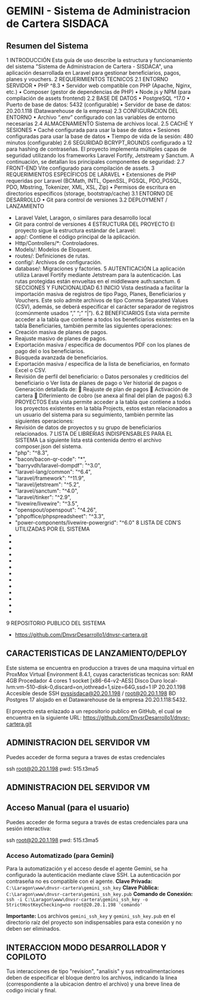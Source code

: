 # GEMINI - Sistema de Administracion de Cartera SISDACA

## Resumen del Sistema

1	INTRODUCCIÓN
Esta guía de uso describe la estructura y funcionamiento del sistema "Sistema de Administracion de Cartera - SISDACA", una aplicación desarrollada en Laravel para gestionar beneficiarios, pagos, planes y vouchers.
2	REQUERIMIENTOS TECNICOS
2.1	ENTORNO SERVIDOR
•	PHP ^8.3
•	Servidor web compatible con PHP (Apache, Nginx, etc.)
•	Composer (gestor de dependencias de PHP)
•	Node.js y NPM (para compilación de assets frontend)
2.2	BASE DE DATOS
•	PostgreSQL ^17.0
•	Puerto de base de datos: 5432 (configurable)
•	Servidor de base de datos: 20.20.1.118 (Datawarehouse de la empresa)
2.3	CONFIGURACION DEL ENTORNO
•	Archivo “.env” configurado con las variables de entorno necesarias
2.4	ALMACENAMIENTO
Sistema de archivos local.
2.5	CACHÉ Y SESIONES
•	Caché configurada para usar la base de datos
•	Sesiones configuradas para usar la base de datos
•	Tiempo de vida de la sesión: 480 minutos (configurable)
2.6	SEGURIDAD
BCRYPT_ROUNDS configurado a 12 para hashing de contraseñas.
El proyecto implementa múltiples capas de seguridad utilizando los frameworks Laravel Fortify, Jetstream y Sanctum. A continuación, se detallan los principales componentes de seguridad:
2.7	FRONT-END
Vite configurado para compilación de assets.
3	REQUERIMIENTOS ESPECÍFICOS DE LARAVEL
•	Extensiones de PHP requeridas por Laravel (BCMath, INTL, OpenSSL, PGSQL, PDO_PGSQL, PDO, Mbstring, Tokenizer, XML, XSL, Zip)
•	Permisos de escritura en directorios específicos (storage, bootstrap/cache)
3.1	ENTORNO DE DESARROLLO
•	Git para control de versiones
3.2	DEPLOYMENT / LANZAMIENTO
-	Laravel Valet, Laragon, o similares para desarrollo local
-	Git para control de versiones
4	ESTRUCTURA DEL PROYECTO
El proyecto sigue la estructura estándar de Laravel:
-	app/: Contiene el código principal de la aplicación.
-	Http/Controllers/*: Controladores.
-	Models/: Modelos de Eloquent.
-	routes/: Definiciones de rutas.
-	config/: Archivos de configuración.
-	database/: Migraciones y factories.
5	AUTENTICACIÓN
La aplicación utiliza Laravel Fortify mediante Jetstream para la autenticación. Las rutas protegidas están envueltas en el middleware auth:sanctum.
6	SECCIONES Y FUNCIONALIDAD
6.1	INICIO
Vista destinada a facilitar la importación masiva de registros de tipo Pago, Planes, Beneficiarios y Vouchers.
Este solo admite archivos de tipo Comma Separated Values (CSV), además, se deberá especificar el carácter separador de registros (comúnmente usados “,” “;” “|”).
6.2	BENEFICIARIOS
Esta vista permite acceder a la tabla que contiene a todos los beneficiarios existentes en la tabla Beneficiaries, también permite las siguientes operaciones:
-	Creación masiva de planes de pagos.
-	Reajuste masivo de planes de pagos.
-	Exportación masiva / especifica de documentos PDF con los planes de pago del o los beneficiarios.
-	Búsqueda avanzada de beneficiarios.
-	Exportación masiva / especifica de la lista de beneficiarios, en formato Excel o CSV.
-	Revisión de perfil del beneficiario:
o	Datos personales y crediticios del beneficiario
o	Ver lista de planes de pago
o	Ver historial de pagos
o	Generación detallada de:
	Reajuste de plan de pagos
	Activación de cartera
	Diferimiento de cobro (se anexa al final del plan de pagos)
6.3	PROYECTOS
Esta vista permite acceder a la tabla que contiene a todos los proyectos existentes en la tabla Projects, estos estan relacionados a un usuario del sistema para su seguimiento, también permite las siguientes operaciones:
-	Revisión de datos de proyectos y su grupo de beneficiarios relacionados.
7	LISTA DE LIBRERIAS INDISPENSABLES PARA EL SISTEMA
La siguiente lista está contenida dentro el archivo composer.json del sistema.
-	"php": "^8.3",
-	"bacon/bacon-qr-code": "*",
-	"barryvdh/laravel-dompdf": "^3.0",
-	"laravel-lang/common": "^6.4",
-	"laravel/framework": "^11.9",
-	"laravel/jetstream": "^5.2",
-	"laravel/sanctum": "^4.0",
-	"laravel/tinker": "^2.9",
-	"livewire/livewire": "^3.5",
-	"openspout/openspout": "^4.26",
-	"phpoffice/phpspreadsheet": "^3.3",
-	"power-components/livewire-powergrid": "^6.0"
8	LISTA DE CDN’S UTILIZADAS POR EL SISTEMA
-	<script src="https://code.highcharts.com/highcharts.js"></script>
-	<script src="https://code.highcharts.com/highcharts-more.js"></script>
-	<script src="https://code.highcharts.com/modules/exporting.js"></script>
-	<script src="https://code.highcharts.com/modules/export-data.js"></script>
-	<script src="https://code.highcharts.com/modules/accessibility.js"></script>
-	<script src="https://code.highcharts.com/highcharts-more.js"></script>
-	<script src="https://code.highcharts.com/modules/dumbbell.js"></script>
-	<script src="https://code.highcharts.com/modules/lollipop.js"></script>
-	<link rel="preconnect" href="https://fonts.googleapis.com">
-	<link rel="preconnect" href="https://fonts.gstatic.com" crossorigin>
-	<link ref="https://fonts.googleapis.com/css2?family=Quicksand:wght@300..700&display=swap" rel="stylesheet">
-	<script src="https://cdn.jsdelivr.net/npm/sweetalert2@11"></script>
-	<script src="https://cdn.tailwindcss.com"></script>
9   REPOSITORIO PUBLICO DEL SISTEMA
-   https://github.com/DnvsrDesarrollo1/dnvsr-cartera.git

## CARACTERISTICAS DE LANZAMIENTO/DEPLOY
Este sistema se encuentra en produccion a traves de una maquina virtual en ProxMox Virtual Environment 8.4.1, cuyas caracteristicas tecnicas son:
RAM 4GB
Procedador 4 cores 1 socket [x86-64-v2-AES]
Disco Duro local-lvm:vm-510-disk-0,discard=on,iothread=1,size=64G,ssd=1
IP 20.20.1.198
Accesible desde SSH pvssisdaca@20.20.1.198 / root@20.20.1.198
BD Postgres 17 alojado en el Datawarehouse de la empresa 20.20.1.118:5432.

El proyecto esta enlazado a un repositorio publico en GitHub, el cual se encuentra en la siguiente URL:
https://github.com/DnvsrDesarrollo1/dnvsr-cartera.git

## ADMINISTRACION DEL SERVIDOR VM
Puedes acceder de forma segura a traves de estas credenciales

ssh root@20.20.1.198 
pwd: 515.t3ma5

## ADMINISTRACION DEL SERVIDOR VM
## Acceso Manual (para el usuario)
Puedes acceder de forma segura a través de estas credenciales para una sesión interactiva:

ssh root@20.20.1.198
pwd: 515.t3ma5

### Acceso Automatizado (para Gemini)
Para la automatización y el acceso desde el agente Gemini, se ha configurado la autenticación mediante clave SSH. La autenticación por
contraseña no es compatible con el agente.
**Clave Privada:** `C:\Laragon\www\dnvsr-cartera\gemini_ssh_key`
**Clave Pública:** `C:\Laragon\www\dnvsr-cartera\gemini_ssh_key.pub`
**Comando de Conexión:** `ssh -i C:\Laragon\www\dnvsr-cartera\gemini_ssh_key -o StrictHostKeyChecking=no root@20.20.1.198 'comando'`

**Importante:** Los archivos `gemini_ssh_key` y `gemini_ssh_key.pub` en el directorio raíz del proyecto son indispensables para esta
conexión y no deben ser eliminados.

## INTERACCION MODO DESARROLLADOR Y COPILOTO
Tus interacciones de tipo "revision", "analisis" y sus retroalimentaciones deben de especificar el bloque dentro los archivos, indicando la linea (correspondiente a la ubicacion dentro el archivo) y una breve linea de codigo inicial y final.
